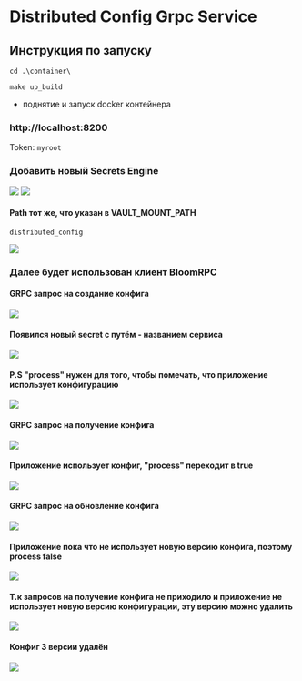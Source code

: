 # Distributed Config Grpc Service

## Инструкция по запуску

```
cd .\container\

make up_build
```
- поднятие и запуск docker контейнера

### http://localhost:8200
Token:
```myroot```
### Добавить новый Secrets Engine
![](C:/Users/ealim/Downloads/image_2022-11-06_12-48-30.png)
![](C:/Users/ealim/Downloads/image_2022-11-06_12-50-37.png)
#### Path тот же, что указан в VAULT_MOUNT_PATH
```distributed_config```

![](C:/Users/ealim/Downloads/image_2022-11-06_12-51-53.png)

### Далее будет использован клиент BloomRPC
#### GRPC запрос на создание конфига
![](C:/Users/ealim/Downloads/image_2022-11-06_13-00-18.png)
#### Появился новый secret с путём - названием сервиса
![](C:/Users/ealim/Downloads/image_2022-11-06_13-01-31.png)
#### P.S "process" нужен для того, чтобы помечать, что приложение использует конфигурацию
![](C:/Users/ealim/Downloads/image_2022-11-06_13-03-05.png)
#### GRPC запрос на получение конфига
![](C:/Users/ealim/Downloads/image_2022-11-06_13-05-37.png)
#### Приложение использует конфиг, "process" переходит в true
![](C:/Users/ealim/Downloads/image_2022-11-06_13-07-17.png)
#### GRPC запрос на обновление конфига
![](C:/Users/ealim/Downloads/image_2022-11-06_13-08-29.png)
#### Приложение пока что не использует новую версию конфига, поэтому process false
![](C:/Users/ealim/Downloads/image_2022-11-06_13-10-54.png)
#### Т.к запросов на получение конфига не приходило и приложение не использует новую версию конфигурации, эту версию можно удалить
![](C:/Users/ealim/Downloads/image_2022-11-06_13-18-13.png)
#### Конфиг 3 версии удалён
![](C:/Users/ealim/Downloads/image_2022-11-06_13-19-02.png)

